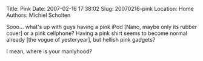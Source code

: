 Title: Pink
Date: 2007-02-16 17:38:02
Slug: 20070216-pink
Location: Home
Authors: Michiel Scholten

<p>Sooo... what's up with guys having a pink iPod [Nano, maybe only its rubber cover] or a pink cellphone? Having a pink shirt seems to become normal already [the vogue of yesteryear], but hellish pink gadgets?</p>

<p>I mean, where is your manlyhood?</p>